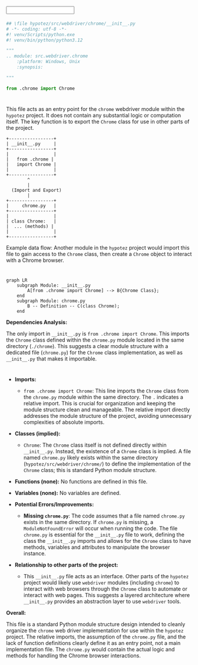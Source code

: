 # <input code>

```python
## \file hypotez/src/webdriver/chrome/__init__.py
# -*- coding: utf-8 -*-
#! venv/Scripts/python.exe
#! venv/bin/python/python3.12

"""
.. module: src.webdriver.chrome 
	:platform: Windows, Unix
	:synopsis:

"""

from .chrome import Chrome
```

# <algorithm>

This file acts as an entry point for the `chrome` webdriver module within the `hypotez` project.  It does not contain any substantial logic or computation itself.  The key function is to export the `Chrome` class for use in other parts of the project.

```
+-----------------+
| __init__.py     |
+-----------------+
|                 |
|   from .chrome |
|   import Chrome |
|                 |
+-----------------+
        ^
        |
  (Import and Export)
        |
+-----------------+
|     chrome.py   |
+-----------------+
|                 |
| class Chrome:   |
|  ... (methods) |
|                 |
+-----------------+
```

Example data flow: Another module in the `hypotez` project would import this file to gain access to the `Chrome` class, then create a `Chrome` object to interact with a Chrome browser.


# <mermaid>

```mermaid
graph LR
    subgraph Module: __init__.py
        A[from .chrome import Chrome] --> B{Chrome Class};
    end
    subgraph Module: chrome.py
        B -- Definition -- C(class Chrome);
    end
```

**Dependencies Analysis:**

The only import in `__init__.py` is `from .chrome import Chrome`.  This imports the `Chrome` class defined within the `chrome.py` module located in the same directory (`./chrome`). This suggests a clear module structure with a dedicated file (`chrome.py`) for the `Chrome` class implementation, as well as `__init__.py` that makes it importable.

# <explanation>

* **Imports:**
    * `from .chrome import Chrome`: This line imports the `Chrome` class from the `chrome.py` module within the same directory. The `.` indicates a relative import. This is crucial for organization and keeping the module structure clean and manageable. The relative import directly addresses the module structure of the project, avoiding unnecessary complexities of absolute imports.


* **Classes (implied):**
    * `Chrome`: The `Chrome` class itself is not defined directly within `__init__.py`. Instead, the existence of a `Chrome` class is implied. A file named `chrome.py` likely exists within the same directory (`hypotez/src/webdriver/chrome/`) to define the implementation of the `Chrome` class; this is standard Python module structure.


* **Functions (none):**  No functions are defined in this file.


* **Variables (none):** No variables are defined.


* **Potential Errors/Improvements:**
    * **Missing `chrome.py`**:  The code assumes that a file named `chrome.py` exists in the same directory. If `chrome.py` is missing, a `ModuleNotFoundError` will occur when running the code.  The file `chrome.py` is essential for the `__init__.py` file to work, defining the class the `__init__.py` imports and allows for the `Chrome` class to have methods, variables and attributes to manipulate the browser instance.


* **Relationship to other parts of the project:**
    * This `__init__.py` file acts as an interface. Other parts of the `hypotez` project would likely use `webdriver` modules (including `chrome`) to interact with web browsers through the `Chrome` class to automate or interact with web pages. This suggests a layered architecture where `__init__.py` provides an abstraction layer to use `webdriver` tools.


**Overall:**

This file is a standard Python module structure design intended to cleanly organize the `chrome` web driver implementation for use within the `hypotez` project. The relative imports, the assumption of the `chrome.py` file, and the lack of function definitions clearly define it as an entry point, not a main implementation file. The `chrome.py` would contain the actual logic and methods for handling the Chrome browser interactions.